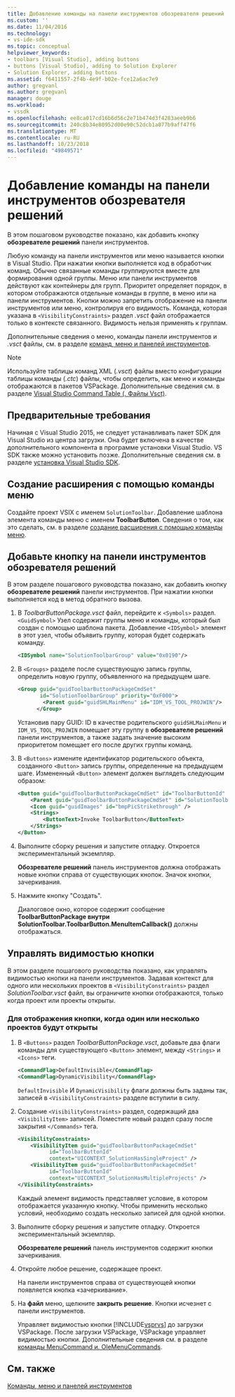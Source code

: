 ```yaml
---
title: Добавление команды на панели инструментов обозревателя решений | Документация Майкрософт
ms.custom: ''
ms.date: 11/04/2016
ms.technology:
- vs-ide-sdk
ms.topic: conceptual
helpviewer_keywords:
- toolbars [Visual Studio], adding buttons
- buttons [Visual Studio], adding to Solution Explorer
- Solution Explorer, adding buttons
ms.assetid: f6411557-2f4b-4e9f-b02e-fce12a6ac7e9
author: gregvanl
ms.author: gregvanl
manager: douge
ms.workload:
- vssdk
ms.openlocfilehash: ee8ca017cd16b6d56c2e71b474d3f4283aeeb9b6
ms.sourcegitcommit: 240c8b34e80952d00e90c52dcb1a077b9aff47f6
ms.translationtype: MT
ms.contentlocale: ru-RU
ms.lasthandoff: 10/23/2018
ms.locfileid: "49849571"
---
```

# <a name="add-a-command-to-the-solution-explorer-toolbar"></a>Добавление команды на панели инструментов обозревателя решений
В этом пошаговом руководстве показано, как добавить кнопку **обозревателе решений** панели инструментов.  
  
 Любую команду на панели инструментов или меню называется кнопки в Visual Studio. При нажатии кнопки выполняется код в обработчик команд. Обычно связанные команды группируются вместе для формирования одной группы. Меню или панели инструментов действуют как контейнеры для групп. Приоритет определяет порядок, в котором отображаются отдельные команды в группе, в меню или на панели инструментов. Кнопки можно запретить отображение на панели инструментов или меню, контролируя его видимость. Команда, которая указана в `<VisibilityConstraints>` раздел *.vsct* файл отображается только в контексте связанного. Видимость нельзя применять к группам.  
  
 Дополнительные сведения о меню, команды панели инструментов и *.vsct* файлы, см. в разделе [команд, меню и панелей инструментов](../extensibility/internals/commands-menus-and-toolbars.md).  
  
> [!NOTE]
>  Используйте таблицы команд XML (*.vsct*) файлы вместо конфигурации таблицы команды (*.ctc*) файлы, чтобы определить, как меню и команды отображаются в пакетов VSPackage. Дополнительные сведения см. в разделе [Visual Studio Command Table (. Файлы Vsct)](../extensibility/internals/visual-studio-command-table-dot-vsct-files.md).  
  
## <a name="prerequisites"></a>Предварительные требования  
 Начиная с Visual Studio 2015, не следует устанавливать пакет SDK для Visual Studio из центра загрузки. Она будет включена в качестве дополнительного компонента в программе установки Visual Studio. VS SDK также можно установить позже. Дополнительные сведения см. в разделе [установка Visual Studio SDK](../extensibility/installing-the-visual-studio-sdk.md).  
  
## <a name="create-an-extension-with-a-menu-command"></a>Создание расширения с помощью команды меню  
 Создайте проект VSIX с именем `SolutionToolbar`. Добавление шаблона элемента команды меню с именем **ToolbarButton**. Сведения о том, как это сделать, см. в разделе [создание расширения с помощью команды меню](../extensibility/creating-an-extension-with-a-menu-command.md).  
  
## <a name="add-a-button-to-the-solution-explorer-toolbar"></a>Добавьте кнопку на панели инструментов обозревателя решений  
 В этом разделе пошагового руководства показано, как добавить кнопку **обозревателе решений** панели инструментов. При нажатии кнопки выполняется код в метод обратного вызова.  
  
1.  В *ToolbarButtonPackage.vsct* файл, перейдите к `<Symbols>` раздел. `<GuidSymbol>` Узел содержит группы меню и команды, который был создан с помощью шаблона пакета. Добавление `<IDSymbol>` элемент в этот узел, чтобы объявить группу, которая будет содержать команду.  
  
    ```xml  
    <IDSymbol name="SolutionToolbarGroup" value="0x0190"/>  
    ```  
  
2.  В `<Groups>` разделе после существующую запись группы, определить новую группу, объявленного на предыдущем шаге.  
  
    ```xml  
    <Group guid="guidToolbarButtonPackageCmdSet"  
           id="SolutionToolbarGroup" priority="0xF000">  
            <Parent guid="guidSHLMainMenu" id="IDM_VS_TOOL_PROJWIN"/>  
          </Group>  
    ```  
  
     Установив пару GUID: ID в качестве родительского `guidSHLMainMenu` и `IDM_VS_TOOL_PROJWIN` помещает эту группу в **обозревателе решений** панели инструментов, а также задать значение высоким приоритетом помещает его после других группы команд.  
  
3.  В `<Buttons>` измените идентификатор родительского объекта, созданного `<Button>` запись группы, определенные на предыдущем шаге. Измененный `<Button>` элемент должен выглядеть следующим образом:  
  
    ```xml  
    <Button guid="guidToolbarButtonPackageCmdSet" id="ToolbarButtonId" priority="0x0100" type="Button">  
        <Parent guid="guidToolbarButtonPackageCmdSet" id="SolutionToolbarGroup" />  
        <Icon guid="guidImages" id="bmpPicStrikethrough" />  
        <Strings>  
            <ButtonText>Invoke ToolbarButton</ButtonText>  
        </Strings>  
    </Button>  
    ```  
  
4.  Выполните сборку решения и запустите отладку. Откроется экспериментальный экземпляр.  
  
     **Обозревателе решений** панель инструментов должна отображать новые кнопки справа от существующих кнопок. Значок кнопки, зачеркивания.  
  
5.  Нажмите кнопку "Создать".  
  
     Диалоговое окно, которое содержит сообщение **ToolbarButtonPackage внутри SolutionToolbar.ToolbarButton.MenuItemCallback()** должны отображаться.  
  
## <a name="control-the-visibility-of-a-button"></a>Управлять видимостью кнопки  
 В этом разделе пошагового руководства показано, как управлять видимостью кнопки на панели инструментов. Задавая контекст для одного или нескольких проектов в `<VisibilityConstraints>` раздел *SolutionToolbar.vsct* файл, вы ограничите кнопки отображаются, только когда проект или проекты открыты.  
  
### <a name="to-display-a-button-when-one-or-more-projects-are-open"></a>Для отображения кнопки, когда один или несколько проектов будут открыты  
  
1. В `<Buttons>` раздел *ToolbarButtonPackage.vsct*, добавьте два флаги команды для существующего `<Button>` элемент, между `<Strings>` и `<Icons>` теги.  
  
   ```xml  
   <CommandFlag>DefaultInvisible</CommandFlag>  
   <CommandFlag>DynamicVisibility</CommandFlag>  
   ```  
  
    `DefaultInvisible` И `DynamicVisibility` флаги должны быть заданы так, записей в `<VisibilityConstraints>` разделе вступили в силу.  
  
2. Создание `<VisibilityConstraints>` раздел, содержащий два `<VisibilityItem>` записей. Поместите новый раздел сразу после закрытия `</Commands>` тега.  
  
   ```xml  
   <VisibilityConstraints>  
       <VisibilityItem guid="guidToolbarButtonPackageCmdSet"  
             id="ToolbarButtonId"  
             context="UICONTEXT_SolutionHasSingleProject" />  
       <VisibilityItem guid="guidToolbarButtonPackageCmdSet"  
             id="ToolbarButtonId"  
             context="UICONTEXT_SolutionHasMultipleProjects" />  
   </VisibilityConstraints>  
   ```  
  
    Каждый элемент видимость представляет условие, в котором отображается указанную кнопку. Чтобы применить несколько условий, необходимо создать несколько записей для одной кнопки.  
  
3. Выполните сборку решения и запустите отладку. Откроется экспериментальный экземпляр.  
  
    **Обозревателе решений** панель инструментов содержит кнопки зачеркивания.  
  
4. Откройте любое решение, содержащее проект.  
  
    На панели инструментов справа от существующей кнопки появляется кнопка «зачеркивание».  
  
5. На **файл** меню, щелкните **закрыть решение**. Кнопки исчезнет с панели инструментов.  
  
   Управляет видимостью кнопки [!INCLUDE[vsprvs](../code-quality/includes/vsprvs_md.md)] до загрузки VSPackage. После загрузки VSPackage, VSPackage управляет видимостью кнопки.  Дополнительные сведения см. в разделе [команды MenuCommand и. OleMenuCommands](../extensibility/menucommands-vs-olemenucommands.md).  
  
## <a name="see-also"></a>См. также  
 [Команды, меню и панелей инструментов](../extensibility/internals/commands-menus-and-toolbars.md)